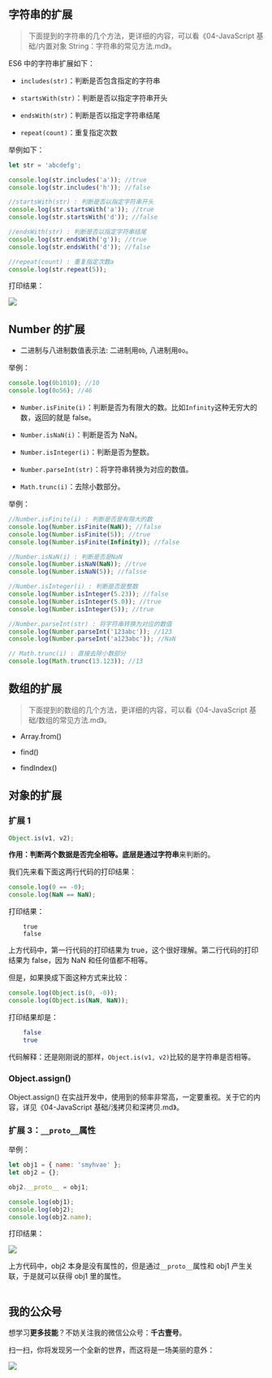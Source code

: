 ## 字符串的扩展

> 下面提到的字符串的几个方法，更详细的内容，可以看《04-JavaScript 基础/内置对象 String：字符串的常见方法.md》。

ES6 中的字符串扩展如下：

-   `includes(str)`：判断是否包含指定的字符串

-   `startsWith(str)`：判断是否以指定字符串开头

-   `endsWith(str)`：判断是否以指定字符串结尾

-   `repeat(count)`：重复指定次数

举例如下：

```javascript
let str = 'abcdefg';

console.log(str.includes('a')); //true
console.log(str.includes('h')); //false

//startsWith(str) : 判断是否以指定字符串开头
console.log(str.startsWith('a')); //true
console.log(str.startsWith('d')); //false

//endsWith(str) : 判断是否以指定字符串结尾
console.log(str.endsWith('g')); //true
console.log(str.endsWith('d')); //false

//repeat(count) : 重复指定次数a
console.log(str.repeat(5));
```

打印结果：

![](http://img.smyhvae.com/20180402_1050.png)

## Number 的扩展

-   二进制与八进制数值表示法: 二进制用`0b`, 八进制用`0o`。

举例：

```javascript
console.log(0b1010); //10
console.log(0o56); //46
```

-   `Number.isFinite(i)`：判断是否为有限大的数。比如`Infinity`这种无穷大的数，返回的就是 false。

-   `Number.isNaN(i)`：判断是否为 NaN。

-   `Number.isInteger(i)`：判断是否为整数。

-   `Number.parseInt(str)`：将字符串转换为对应的数值。

-   `Math.trunc(i)`：去除小数部分。

举例：

```javascript
//Number.isFinite(i) : 判断是否是有限大的数
console.log(Number.isFinite(NaN)); //false
console.log(Number.isFinite(5)); //true
console.log(Number.isFinite(Infinity)); //false

//Number.isNaN(i) : 判断是否是NaN
console.log(Number.isNaN(NaN)); //true
console.log(Number.isNaN(5)); //falsse

//Number.isInteger(i) : 判断是否是整数
console.log(Number.isInteger(5.23)); //false
console.log(Number.isInteger(5.0)); //true
console.log(Number.isInteger(5)); //true

//Number.parseInt(str) : 将字符串转换为对应的数值
console.log(Number.parseInt('123abc')); //123
console.log(Number.parseInt('a123abc')); //NaN

// Math.trunc(i) : 直接去除小数部分
console.log(Math.trunc(13.123)); //13
```

## 数组的扩展

> 下面提到的数组的几个方法，更详细的内容，可以看《04-JavaScript 基础/数组的常见方法.md》。

-   Array.from()

-   find()

-   findIndex()

## 对象的扩展

### 扩展 1

```javascript
Object.is(v1, v2);
```

**作用：**判断两个数据是否完全相等。底层是通过**字符串**来判断的。

我们先来看下面这两行代码的打印结果：

```javascript
console.log(0 == -0);
console.log(NaN == NaN);
```

打印结果：

```
	true
	false
```

上方代码中，第一行代码的打印结果为 true，这个很好理解。第二行代码的打印结果为 false，因为 NaN 和任何值都不相等。

但是，如果换成下面这种方式来比较：

```javascript
console.log(Object.is(0, -0));
console.log(Object.is(NaN, NaN));
```

打印结果却是：

```bash
	false
	true
```

代码解释：还是刚刚说的那样，`Object.is(v1, v2)`比较的是字符串是否相等。

### Object.assign()

Object.assign() 在实战开发中，使用到的频率非常高，一定要重视。关于它的内容，详见《04-JavaScript 基础/浅拷贝和深拷贝.md》。

### 扩展 3：`__proto__`属性

举例：

```javascript
let obj1 = { name: 'smyhvae' };
let obj2 = {};

obj2.__proto__ = obj1;

console.log(obj1);
console.log(obj2);
console.log(obj2.name);
```

打印结果：

![](http://img.smyhvae.com/20180404_2251.png)

上方代码中，obj2 本身是没有属性的，但是通过`__proto__`属性和 obj1 产生关联，于是就可以获得 obj1 里的属性。

```javascript
```

## 我的公众号

想学习**更多技能**？不妨关注我的微信公众号：**千古壹号**。

扫一扫，你将发现另一个全新的世界，而这将是一场美丽的意外：

![](http://img.smyhvae.com/20200101.png)